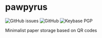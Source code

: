 # pawpyrus
![GitHub issues](https://img.shields.io/github/issues/regnveig/pawpyrus?style=flat-square)
![GitHub](https://img.shields.io/github/license/regnveig/pawpyrus?style=flat-square)
![Keybase PGP](https://img.shields.io/keybase/pgp/regnveig?style=flat-square)

Minimalist paper storage based on QR codes

